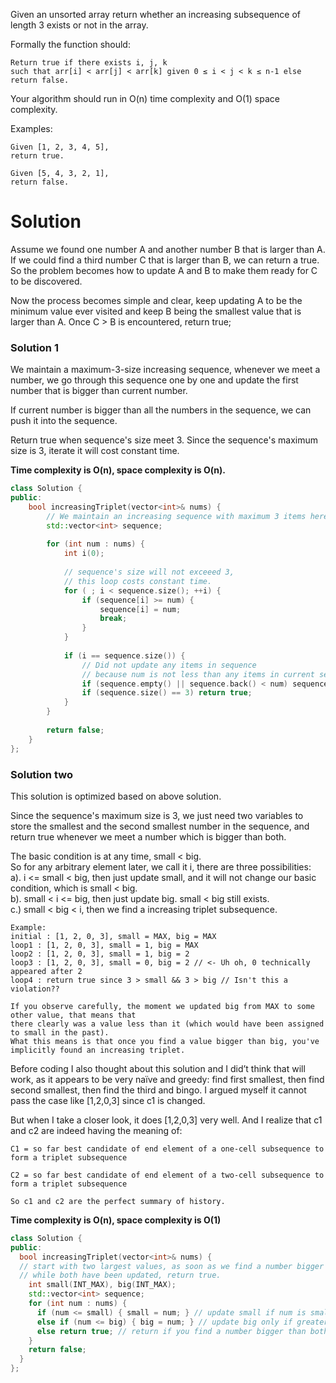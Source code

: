Given an unsorted array return whether an increasing subsequence of length 3 exists or not in the array.

Formally the function should:

```
Return true if there exists i, j, k 
such that arr[i] < arr[j] < arr[k] given 0 ≤ i < j < k ≤ n-1 else return false.
```

Your algorithm should run in O(n) time complexity and O(1) space complexity.

Examples:

```
Given [1, 2, 3, 4, 5],
return true.

Given [5, 4, 3, 2, 1],
return false.
```
    
# Solution

Assume we found one number A and another number B that is larger than A. If we could find a third number C that is larger than B, we can return a true. So the problem becomes how to update A and B to make them ready for C to be discovered.

Now the process becomes simple and clear, keep updating A to be the minimum value ever visited and keep B being the smallest value that is larger than A. Once C > B is encountered, return true;

### Solution 1

We maintain a maximum-3-size increasing sequence, whenever we meet a number, we go through this sequence one by one and update the first number that is bigger than current number.

If current number is bigger than all the numbers in the sequence, we can push it into the sequence.

Return true when sequence's size meet 3. Since the sequence's maximum size is 3, iterate it will cost constant time.

__Time complexity is O(n), space complexity is O(n).__

```cpp
class Solution {
public:
    bool increasingTriplet(vector<int>& nums) {
        // We maintain an increasing sequence with maximum 3 items here.
        std::vector<int> sequence;
        
        for (int num : nums) {
            int i(0);
            
            // sequence's size will not exceeed 3,
            // this loop costs constant time.
            for ( ; i < sequence.size(); ++i) {
                if (sequence[i] >= num) {
                    sequence[i] = num;
                    break;
                }
            }
            
            if (i == sequence.size()) { 
                // Did not update any items in sequence
                // because num is not less than any items in current sequence
                if (sequence.empty() || sequence.back() < num) sequence.emplace_back(num);
                if (sequence.size() == 3) return true;
            }
        }
        
        return false;
    }
};
```


### Solution two

This solution is optimized based on above solution.

Since the sequence's maximum size is 3, we just need two variables to store the smallest and the second smallest number in the sequence, and return true whenever we meet a number which is bigger than both.

The basic condition is at any time, small < big.  
So for any arbitrary element later, we call it i, there are three possibilities:  
a). i <= small < big, then just update small, and it will not change our basic condition, which is small < big.  
b). small < i <= big, then just update big. small < big still exists.  
c.) small < big < i, then we find a increasing triplet subsequence.  

```
Example:   
initial : [1, 2, 0, 3], small = MAX, big = MAX
loop1 : [1, 2, 0, 3], small = 1, big = MAX
loop2 : [1, 2, 0, 3], small = 1, big = 2
loop3 : [1, 2, 0, 3], small = 0, big = 2 // <- Uh oh, 0 technically appeared after 2
loop4 : return true since 3 > small && 3 > big // Isn't this a violation??

If you observe carefully, the moment we updated big from MAX to some other value, that means that 
there clearly was a value less than it (which would have been assigned to small in the past). 
What this means is that once you find a value bigger than big, you've implicitly found an increasing triplet.
```

Before coding I also thought about this solution and I did’t think that will work, as it appears to be very naïve and greedy: find first smallest, then find second smallest, then find the third and bingo. I argued myself it cannot pass the case like [1,2,0,3] since c1 is changed.

But when I take a closer look, it does [1,2,0,3] very well. And I realize that c1 and c2 are indeed having the meaning of:

```
C1 = so far best candidate of end element of a one-cell subsequence to form a triplet subsequence

C2 = so far best candidate of end element of a two-cell subsequence to form a triplet subsequence

So c1 and c2 are the perfect summary of history.
```

__Time complexity is O(n), space complexity is O(1)__

```cpp
class Solution {
public:
  bool increasingTriplet(vector<int>& nums) {
  // start with two largest values, as soon as we find a number bigger than both, 
  // while both have been updated, return true.
    int small(INT_MAX), big(INT_MAX);
    std::vector<int> sequence;
    for (int num : nums) {
      if (num <= small) { small = num; } // update small if num is smaller than both
      else if (num <= big) { big = num; } // update big only if greater than small but smaller than big
      else return true; // return if you find a number bigger than both
    }
    return false;
  }
};
```
